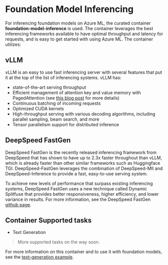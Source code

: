 # Foundation Model Inferencing
For inferencing foundation models on Azure ML, the curated container __foundation-model-inference__ is used. The container leverages the best inferencing frameworks available to have optimal throughput and latency for requests, and is easy to get started with using Azure ML. The container utilizes:

## vLLM
vLLM is an easy to use fast inferencing server with several features that put it at the top of the list of inferencing systems. vLLM has:
- state-of-the-art serving throughput
- Efficient management of attention key and value memory with PagedAttention (see [this blog post](https://vllm.ai/) for more details)
- Continuous batching of incoming requests
- Optimized CUDA kernels
- High-throughput serving with various decoding algorithms, including parallel sampling, beam search, and more
- Tensor parallelism support for distributed inference

## DeepSpeed FastGen
DeepSpeed FastGen is the recently released inferencing framework from DeepSpeed that has shown to have up to 2.3x faster throughout than vLLM, which is already faster than other similar frameworks such as Huggingface TGI. DeepSpeed-FastGen leverages the combination of DeepSpeed-MII and DeepSpeed-Inference to provide a fast, easy-to-use serving system.

To achieve new levels of performance that surpass existing inferencing systems, DeepSpeed FastGen uses a new technique called Dynamic Splitfuse that provides better responsiveness, higher efficiency, and lower variance in results. For more information, see the DeepSpeed FastGen [github page](https://github.com/microsoft/DeepSpeed/blob/master/blogs/deepspeed-fastgen/README.md).

## Container Supported tasks
- Text Generation
> More supported tasks on the way soon.

For more information on this container and to use it with foundation models, see the [text-generation example](https://github.com/Azure/azureml-examples/blob/main/sdk/python/foundation-models/system/inference/text-generation/llama-safe-online-deployment.ipynb).